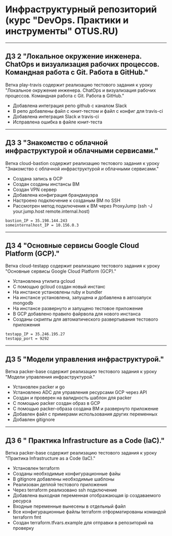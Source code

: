# Инфраструктурный репозиторий (курс "DevOps. Практики и инструменты" OTUS.RU)

------
## ДЗ 2 "Локальное окружение инженера. ChatOps и визуализация рабочих процессов. Командная работа с Git. Работа в GitHub."

Ветка play-travis содержит реализацию тестового задания к уроку "Локальное окружение инженера. ChatOps и визуализация рабочих процессов. Командная работа с Git. Работа в GitHub." 

* Добавлена интеграция репо github с каналом Slack
* В репо добавлены файл с юнит-тестом и файл с конфиг для travis-ci
* Добавлена интеграция Slack и travis-ci
* Исправлена ошибка в файле юнит-теста 

------
## ДЗ 3 "Знакомство с облачной инфраструктурой и облачными сервисами."

Ветка cloud-bastion содержит реализацию тестового задания к уроку "Знакомство с облачной инфраструктурой и облачными сервисами."

* Создана запись в GCP
* Создан созданы инстансы ВМ
* Создан VPN сервер
* Добавлена конфиграция брандмауэра
* Настроено подключение к созданым ВМ по SSH
* Рассмотрен метод подключения к ВМ через ProxyJump (ssh -J your.jump.host remote.internal.host)

```
bastion_IP = 35.198.144.243
someinternalhost_IP = 10.156.0.3
```

------
## ДЗ 4 "Основные сервисы Google Cloud Platform (GCP)."

Ветка cloud-testapp содержит реализацию тестового задания к уроку "Основные сервисы Google Cloud Platform (GCP)." 

* Установлена утилита gcloud
* С помощью gcloud создан новый инстанс
* На инстансе установлены ruby и bundler
* На инстансе установлена, запущена и добавлена в автозапуск mongodb
* На инстансе развернуто и запущено тестовое приложение 
* В GCP добавлено правило файрвола для нового инстанса 
* Созданы скрипты для автоматического развертывания тестового приложения
```
testapp_IP = 35.246.195.27
testapp_port = 9292
```

------
## ДЗ 5 "Модели управления инфраструктурой."

Ветка packer-base содержит реализацию тестового задания к уроку "Модели управления инфраструктурой." 

* Установлен packer и go
* Установлено ADC для управления ресурсами GCP через API
* Создан и проверен на валидность шаблон для packer
* С помощью packer создан образ в GCP
* C помощью packer-образа создана ВМ и развернуто приложение
* Добавлен файл с примерами использования других переменных
* Добавлен gitignore

------
## ДЗ 6 " Практика Infrastructure as a Code (IaC)."

Ветка packer-base содержит реализацию тестового задания к уроку "Практика Infrastructure as a Code (IaC)."

* Установлен terraform
* Созданы необходимые конфигурационные файы
* В gitignore добавлены необходимые шаблоны
* Реализован деплой тестового приложения 
* Через terraform реализовано ssh подключение
* Добавлена выходная переменная отображающая ip создаваемого ресурса
* Входные переменные вынесены в отдельный файл
* Все конфигурационные файлы terraform отформатированы командой terraform fmt
* Создан terraform.tfvars.example для отправки в репозиторий на проверку
